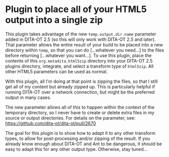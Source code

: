 # Plugin to place all of your HTML5 output into a single zip

This plugin takes advantage of the new `temp.output.dir.name` parameter added in 
DITA-OT 2.5 (so this will only work with DITA-OT 2.5 and later). That parameter
allows the entire result of your build to be placed into a new directory within `temp`,
so that you can do [...whatever you need...] to the files before returning
[...whatever you want...]. To use this plugin, place the contents of
this `org.metadita.html5zip` directory into your DITA-OT 2.5 plugins directory,
integrate, and select a transform type of `html5zip`. All other HTML5 parameters can
be used as normal.

With this plugin, all I'm doing at that point is zipping the files, so that I still
get all of my content but already zipped up. This is particularly helpful if running
DITA-OT over a network connection, but might be the preferred output in many cases.

The new parameter allows all of this to happen within the context of the temporary
directory, so I never have to create or delete extra files in my source or output 
directories. For details on the parameter, see: https://github.com/dita-ot/dita-ot/pull/2670

The goal for this plugin is to show how to adapt it to any other transform types,
to allow for post-processing and/or zipping of the result. If you already know enough
about DITA-OT and Ant to be dangerous, it should be easy to adapt this for
any other output type. Otherwise, stay tuned...
